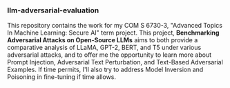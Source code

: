 ### llm-adversarial-evaluation

This repository contains the work for my COM S 6730-3, "Advanced Topics In Machine Learning: Secure AI" term project. This project, **Benchmarking Adversarial Attacks on Open-Source LLMs** aims to both provide a comparative analysis of LLaMA, GPT-2, BERT, and T5 under various adversarial attacks, and to offer me the opportunity to learn more about Prompt Injection, Adversarial Text Perturbation, and Text-Based Adversarial Examples. If time permits, I'll also try to address Model Inversion and Poisoning in fine-tuning if time allows.
